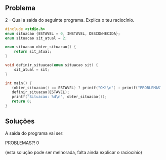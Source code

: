 ## Problema

2 - Qual a saída do seguinte programa. Explica o teu raciocínio.

```c
#include <stdio.h>
enum situacao {ESTAVEL = 0, INSTAVEL, DESCONHECIDA};
enum situacao sit_atual = 2;

enum situacao obter_situacao() {
    return sit_atual;
}

void definir_situacao(enum situacao sit) {
    sit_atual = sit;
}

int main() {
   (obter_situacao() == ESTAVEL) ? printf("OK!\n") : printf("PROBLEMAS?!\n");
   definir_situacao(ESTAVEL);
   printf("Situacao: %d\n", obter_situacao());
   return 0;
}
```

## Soluções

A saída do programa vai ser:

PROBLEMAS?!
0

(esta solução pode ser melhorada, falta ainda explicar o
raciocínio)
